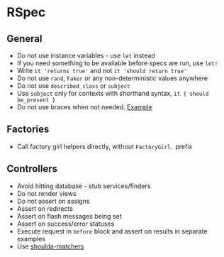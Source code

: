 RSpec
=====

General
-------

* Do not use instance variables - use `let` instead
* If you need something to be available before specs are run, use `let!`
* Write `it 'returns true'` and not `it 'should return true'`
* Do not use `rand`, `Faker` or any non-deterministic values anywhere
* Do not use `described_class` or `subject`
* Use `subject` only for contexts with shorthand syntax, `it { should be_present }`
* Do not use braces when not needed. [Example][braces-example]

[braces-example]: /style/rspec/sample.rb#L2-L8

Factories
---------

* Call factory girl helpers directly, without `FactoryGirl.` prefix

Controllers
-----------

* Avoid hitting database - stub services/finders
* Do not render views
* Do not assert on assigns
* Assert on redirects
* Assert on flash messages being set
* Assert on success/error statuses
* Execute request in `before` block and assert on results in separate examples
* Use [shoulda-matchers][shoulda-matchers]

[shoulda-matchers]: https://github.com/thoughtbot/shoulda-matchers
